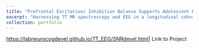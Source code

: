 ```yaml
---
title: "Prefrontal Excitation/ Inhibition Balance Supports Adolescent Enhancement in Circuit Signal to Noise Ratio"
excerpt: "Harnessing 7T MR spectroscopy and EEG in a longitudinal cohort (N = 164, ages 10-32 years, 283 neuroimaging sessions), we outline associations between age-related changes in glutamate and GABA neurotransmitters and EEG measures of cortical SNR. <br/> <img src='/images/SNR_agePlots.png' width = "100" height = "100"> "
collection: portfolio
---
```


https://labneurocogdevel.github.io/7T_EEG/SNRdevel.html| Link to Project
